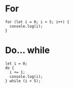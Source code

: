 # For

```
for (let i = 0; i < 5; i++) {
  console.log(i);
}

```

# Do... while

```
let i = 0;
do {
  i += 1;
  console.log(i);
} while (i < 5);

```
